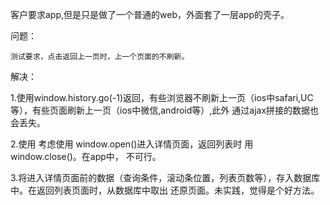 客户要求app,但是只是做了一个普通的web，外面套了一层app的壳子。  

问题： 

    测试要求，点击返回上一页时，上一个页面的不刷新。  

解决：  

   1.使用window.history.go(-1)返回，有些浏览器不刷新上一页（ios中safari,UC等），有些页面刷新上一页（ios中微信,android等）,此外 通过ajax拼接的数据也会丢失。  

   2.使用 考虑使用 window.open()进入详情页面，返回列表时 用 window.close()。在app中， 不可行。  
     
   3.将进入详情页面前的数据（查询条件，滚动条位置，列表页数等），存入数据库中。在返回列表页面时，从数据库中取出 还原页面。未实践，觉得是个好方法。
